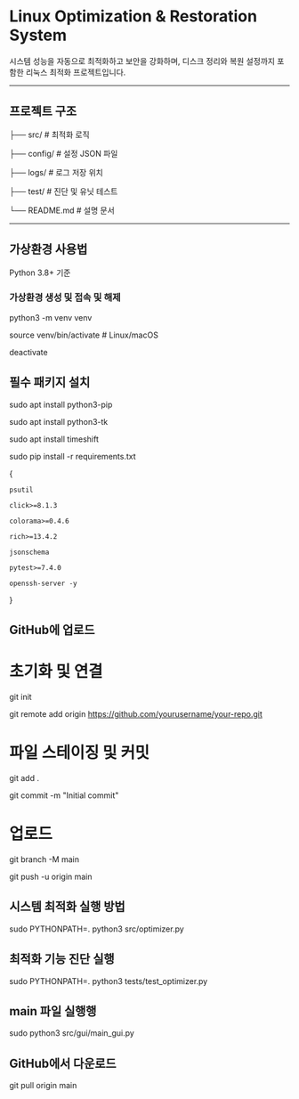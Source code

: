 # Linux Optimization & Restoration System

시스템 성능을 자동으로 최적화하고 보안을 강화하며, 디스크 정리와 복원 설정까지 포함한 리눅스 최적화 프로젝트입니다.

---

## 프로젝트 구조

├── src/ # 최적화 로직

├── config/ # 설정 JSON 파일

├── logs/ # 로그 저장 위치

├── test/ # 진단 및 유닛 테스트

└── README.md # 설명 문서

---

## 가상환경 사용법

Python 3.8+ 기준

### 가상환경 생성 및 접속 및 해제

python3 -m venv venv

source venv/bin/activate  # Linux/macOS

deactivate

## 필수 패키지 설치

sudo apt install python3-pip

sudo apt install python3-tk

sudo apt install timeshift

sudo pip install -r requirements.txt

{

    psutil
    
    click>=8.1.3
    
    colorama>=0.4.6
    
    rich>=13.4.2
    
    jsonschema
    
    pytest>=7.4.0

    openssh-server -y
    
}

## GitHub에 업로드
# 초기화 및 연결
git init

git remote add origin https://github.com/yourusername/your-repo.git

# 파일 스테이징 및 커밋
git add .

git commit -m "Initial commit"

# 업로드
git branch -M main

git push -u origin main

## 시스템 최적화 실행 방법
sudo PYTHONPATH=. python3 src/optimizer.py

## 최적화 기능 진단 실행
sudo PYTHONPATH=. python3 tests/test_optimizer.py

## main 파일 실행행
sudo python3 src/gui/main_gui.py

## GitHub에서 다운로드

git pull origin main


